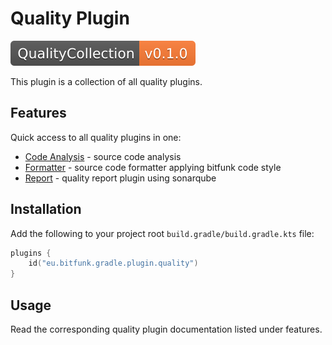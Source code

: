 # Quality Plugin

[![QualityCollection](../../docs/assets/images/badge-release-quality-collection.svg)](https://central.sonatype.dev/namespace/eu.bitfunk.gradle.plugin.quality)

This plugin is a collection of all quality plugins.

## Features

Quick access to all quality plugins in one:

- [Code Analysis](../../docs/src/plugins/quality/code-analysis/index.md) - source code analysis
- [Formatter](formatter/README.md) - source code formatter applying bitfunk code style
- [Report](report/README.md) - quality report plugin using sonarqube

## Installation

Add the following to your project root `build.gradle/build.gradle.kts` file:

```kotlin
plugins {
    id("eu.bitfunk.gradle.plugin.quality")
}
```

## Usage

Read the corresponding quality plugin documentation listed under features.
